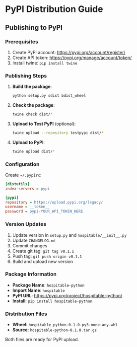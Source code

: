 # PyPI Distribution Guide

## Publishing to PyPI

### Prerequisites
1. Create PyPI account: https://pypi.org/account/register/
2. Create API token: https://pypi.org/manage/account/token/
3. Install twine: `pip install twine`

### Publishing Steps

1. **Build the package**:
   ```bash
   python setup.py sdist bdist_wheel
   ```

2. **Check the package**:
   ```bash
   twine check dist/*
   ```

3. **Upload to Test PyPI** (optional):
   ```bash
   twine upload --repository testpypi dist/*
   ```

4. **Upload to PyPI**:
   ```bash
   twine upload dist/*
   ```

### Configuration

Create `~/.pypirc`:
```ini
[distutils]
index-servers = pypi

[pypi]
repository = https://upload.pypi.org/legacy/
username = __token__
password = pypi-YOUR_API_TOKEN_HERE
```

### Version Updates

1. Update version in `setup.py` and `hospitable/__init__.py`
2. Update `CHANGELOG.md`
3. Commit changes
4. Create git tag: `git tag v0.1.1`
5. Push tag: `git push origin v0.1.1`
6. Build and upload new version

### Package Information

- **Package Name**: `hospitable-python`
- **Import Name**: `hospitable`
- **PyPI URL**: https://pypi.org/project/hospitable-python/
- **Install**: `pip install hospitable-python`

### Distribution Files

- **Wheel**: `hospitable_python-0.1.0-py3-none-any.whl`
- **Source**: `hospitable-python-0.1.0.tar.gz`

Both files are ready for PyPI upload.